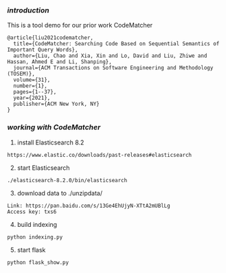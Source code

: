 ### ***introduction***
This is a tool demo for our prior work CodeMatcher

```
@article{liu2021codematcher,
  title={CodeMatcher: Searching Code Based on Sequential Semantics of Important Query Words},
  author={Liu, Chao and Xia, Xin and Lo, David and Liu, Zhiwe and Hassan, Ahmed E and Li, Shanping},
  journal={ACM Transactions on Software Engineering and Methodology (TOSEM)},
  volume={31},
  number={1},
  pages={1--37},
  year={2021},
  publisher={ACM New York, NY}
}
```

### ***working with CodeMatcher***
1. install Elasticsearch 8.2

`https://www.elastic.co/downloads/past-releases#elasticsearch`

2. start Elasticsearch

`./elasticsearch-8.2.0/bin/elasticsearch`

3. download data to ./unzipdata/ 

```
Link: https://pan.baidu.com/s/13Ge4EhUjyN-XTtA2mUBlLg
Access key: txs6
```

4. build indexing

`python indexing.py`

5. start flask

`python flask_show.py`
